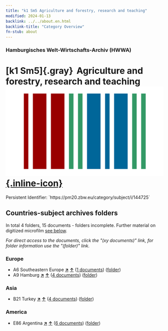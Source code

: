 ```yaml
---
title: "k1 Sm5 Agriculture and forestry, research and teaching"
modified: 2024-01-13
backlink: ../../about.en.html
backlink-title: "Category Overview"
fn-stub: about
---
```


### Hamburgisches Welt-Wirtschafts-Archiv (HWWA)

# [k1 Sm5]{.gray}&#8201; Agriculture and forestry, research and teaching &#160; [![Wikidata](/images/Wikidata-logo.svg "Wikidata"){.inline-icon}](http://www.wikidata.org/entity/Q104700176)

<div class="hint">Persistent Identifier: `https://pm20.zbw.eu/category/subject/i/144725`</div>







## Countries-subject archives folders







In total 4 folders, 15 documents - folders incomplete. Further material on digitized microfilm [see below](#filmsections).

_For direct access to the documents, click the "(xy documents)" link, for folder information use the "(folder)" link._



### Europe

- A6 Southeastern Europe [**&nearr;**](../../../geo/i/140900/about.en.html "Southeastern Europe (all folders)") [**&uarr;**](../../../geo/about.en.html#A6 "Country category system") (<a href="https://pm20.zbw.eu/iiifview/folder/sh/140900,144725" title="about: Southeastern Europe : Agriculture and forestry, research and teaching" target="_blank">1 documents</a>) ([folder](../../../../folder/sh/1409xx/140900/1447xx/144725/about.en.html))
- A9 Hamburg [**&nearr;**](../../../geo/i/140905/about.en.html "Hamburg (all folders)") [**&uarr;**](../../../geo/about.en.html#A9 "Country category system") (<a href="https://pm20.zbw.eu/iiifview/folder/sh/140905,144725" title="about: Hamburg : Agriculture and forestry, research and teaching" target="_blank">4 documents</a>) ([folder](../../../../folder/sh/1409xx/140905/1447xx/144725/about.en.html))

### Asia

- B21 Turkey [**&nearr;**](../../../geo/i/141111/about.en.html "Turkey (all folders)") [**&uarr;**](../../../geo/about.en.html#B21 "Country category system") (<a href="https://pm20.zbw.eu/iiifview/folder/sh/141111,144725" title="about: Turkey : Agriculture and forestry, research and teaching" target="_blank">4 documents</a>) ([folder](../../../../folder/sh/1411xx/141111/1447xx/144725/about.en.html))

### America

- E86 Argentina [**&nearr;**](../../../geo/i/141692/about.en.html "Argentina (all folders)") [**&uarr;**](../../../geo/about.en.html#E86 "Country category system") (<a href="https://pm20.zbw.eu/iiifview/folder/sh/141692,144725" title="about: Argentina : Agriculture and forestry, research and teaching" target="_blank">6 documents</a>) ([folder](../../../../folder/sh/1416xx/141692/1447xx/144725/about.en.html))



<a id="filmsections" />













